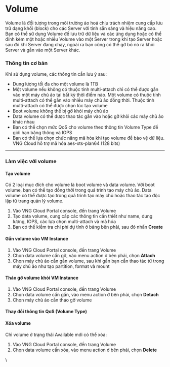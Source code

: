 # Volume

Volume là đối tượng trong môi trường ảo hoá chịu trách nhiệm cung cấp lưu trữ dạng khối (block) cho các Server với tính sẵn sàng và hiệu năng cao. Bạn có thể sử dụng Volume để lưu trữ dữ liệu và các ứng dụng hoặc có thể đính kèm một hoặc nhiều Volume vào một Server trong khi tạo Server hoặc sau đó khi Server đang chạy, ngoài ra bạn cũng có thể gỡ bỏ nó ra khỏi Server và gắn vào một Server khác.

### **Thông tin cơ bản** 

Khi sử dụng volume, các thông tin cần lưu ý sau:

* Dung lượng tối đa cho một volume là 1TB
* Một volume nếu không có thuộc tính multi-attach chỉ có thể được gắn vào một máy chủ ảo tại bất kỳ thời điểm nào. Một volume có thuộc tính multi-attach có thể gắn vào nhiều máy chủ ảo đồng thời. Thuộc tính multi-attach có thể được chọn lúc tạo volume
* Boot volume không thể bị gỡ khỏi máy chủ ảo
* Data volume có thể được thao tác gắn vào hoặc gỡ khỏi các máy chủ ảo khác nhau
* Bạn có thể chọn mức QoS cho volume theo thông tin Volume Type để giới hạn băng thông và IOPS
* Bạn có thể lựa chọn chức năng mã hóa khi tạo volume để bảo vệ dữ liệu. VNG Cloud hỗ trợ mã hóa aes-xts-plan64 (128 bits)

***

### **Làm việc với volume** 

#### Tạo volume 

Có 2 loại mục đích cho volume là boot volume và data volume. Với boot volume, bạn có thể tạo đồng thời trong quá trình tạo máy chủ ảo. Data volume có thể được tạo trong quá trình tạo máy chủ hoặc thao tác tạo độc lập từ trang quản lý volume.

1. Vào VNG Cloud Portal console, đến trang Volume
2. Tạo data volume, cung cấp các thông tin cần thiết như name, dung lượng, IOPS, các lựa chọn multi-attach và mã hóa
3. Bạn có thể kiểm tra chi phí dự tính ở bảng bên phải, sau đó nhấn **Create**

#### Gắn volume vào VM Instance 

1. Vào VNG Cloud Portal console, đến trang Volume
2. Chọn data volume cần gỡ, vào menu action ở bên phải, chọn **Attach**
3. Chọn máy chủ ảo cần gắn volume, sau khi gắn bạn cần thao tác từ trong máy chủ ảo như tạo partition, format và mount

#### Tháo gỡ volume khỏi VM Instance 

1. Vào VNG Cloud Portal console, đến trang Volume
2. Chọn data volume cần gắn, vào menu action ở bên phải, chọn **Detach**
3. Chọn máy chủ ảo cần tháo gỡ volume

#### Thay đổi thông tin QoS (Volume Type) 

#### Xóa volume 

Chỉ volume ở trạng thái Available mới có thể xóa:

1. Vào VNG Cloud Portal console, đến trang Volume
2. Chọn data volume cần xóa, vào menu action ở bên phải, chọn **Delete**

\
